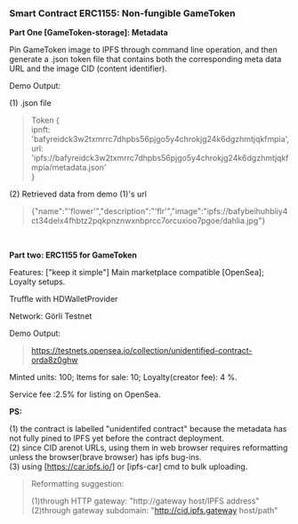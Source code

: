 ###  Smart Contract ERC1155: Non-fungible GameToken

**Part One [GameToken-storage]: Metadata** <br /> 

Pin GameToken image to IPFS through command line operation, and then generate a .json token file that contains both the corresponding meta data URL and the image CID (content identifier).<br />

Demo Output:<br /> 

(1) .json file<br /> 
>Token {<br /> 
>  ipnft: 'bafyreidck3w2txmrrc7dhpbs56pjgo5y4chrokjg24k6dgzhmtjqkfmpia',<br /> 
>  url: 'ipfs://bafyreidck3w2txmrrc7dhpbs56pjgo5y4chrokjg24k6dgzhmtjqkfmpia/metadata.json'<br /> 
>}<br /> 

(2) Retrieved data from demo (1)'s url <br />
>{"name":"'flower'","description":"'flr'","image":"ipfs://bafybeihuhbiiy4ct34delx4fhbtz2pqkpnznwxnbprcc7orcuxioo7pgoe/dahlia.jpg"}<br />


<br />

**Part two: ERC1155 for GameToken**<br />

Features: ["keep it simple"] Main marketplace compatible [OpenSea]; Loyalty setups.<br />

Truffle with HDWalletProvider<br />

Network: Görli Testnet <br />

Demo Output:<br />

>https://testnets.opensea.io/collection/unidentified-contract-orda8z0ghw<br />

Minted units: 100; Items for sale: 10; Loyalty(creator fee): 4 %. <br />

Service fee :2.5% for listing on OpenSea.<br />

**PS:**<br />

(1) the contract is labelled "unidentifed contract" because the metadata has not fully pined to IPFS yet before the contract deployment.<br />
(2) since CID arenot URLs, using them in web browser requires reformatting unless the browser(brave browser) has ipfs bug-ins.<br />
(3) using [https://car.ipfs.io/] or [ipfs-car] cmd to bulk uploading.

>Reformatting suggestion:<br />
>
>(1)through HTTP gateway: "http://gateway host/IPFS address" <br />
>(2)through gateway subdomain: "http://cid.ipfs.gateway host/path"<br />

















